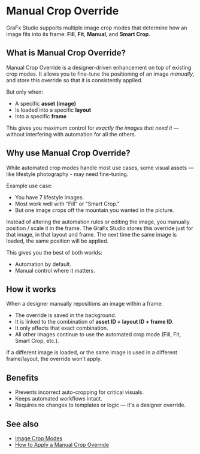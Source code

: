 # Manual Crop Override

GraFx Studio supports multiple image crop modes that determine how an image fits into its frame: **Fill**, **Fit**, **Manual**, and **Smart Crop**.

## What is Manual Crop Override?

Manual Crop Override is a designer-driven enhancement on top of existing crop modes. It allows you to fine-tune the positioning of an image *manually*, and store this override so that it is consistently applied.

But only when:

- A specific **asset (image)**  
- Is loaded into a specific **layout**
- Into a specific **frame**

This gives you maximum control for *exactly the images that need it* — without interfering with automation for all the others.

## Why use Manual Crop Override?

While automated crop modes handle most use cases, some visual assets — like lifestyle photography - may need fine-tuning.

Example use case:
- You have 7 lifestyle images.
- Most work well with “Fill” or “Smart Crop.”
- But one image crops off the mountain you wanted in the picture.

Instead of altering the automation rules or editing the image, you manually position / scale it in the frame. The GraFx Studio stores this override just for that image, in that layout and frame. The next time the same image is loaded, the same position will be applied.

This gives you the best of both worlds:
- Automation by default.
- Manual control where it matters.

## How it works

When a designer manually repositions an image within a frame:
- The override is saved in the background.
- It is linked to the combination of **asset ID + layout ID + frame ID**.
- It only affects that exact combination.
- All other images continue to use the automated crop mode (Fill, Fit, Smart Crop, etc.).

If a different image is loaded, or the same image is used in a different frame/layout, the override won’t apply.

## Benefits

- Prevents incorrect auto-cropping for critical visuals.
- Keeps automated workflows intact.
- Requires no changes to templates or logic — it's a designer override.

## See also

- [Image Crop Modes](/GraFx-Studio/concepts/image-crop-modes/)
- [How to Apply a Manual Crop Override](/GraFx-Studio/guides/manual-crop-override/)